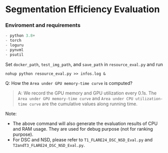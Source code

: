 # Segmentation Efficiency Evaluation

### Enviroment and requirements

```python
- python 3.8+
- torch
- loguru
- pynvml
- psutil
```



Set `docker_path`, `test_img_path`, and `save_path` in `resource_eval.py` and run

`nohup python resource_eval.py >> infos.log &`



Q: How the `Area under GPU memory-time curve` is computed?

> A: We record the GPU memory and GPU utilization every 0.1s. The `Area under GPU memory-time curve` and `Area under CPU utilization-time curve` are the cumulative values along running time.


Note: 
- The above command will also generate the evaluation results of CPU and RAM usage. They are used for debug purpose (not for ranking purpose).
- For DSC and NSD, please refer to `T1_FLARE24_DSC_NSD_Eval.py` and `T2andT3_FLARE24_DSC_NSD_Eval.py`.




